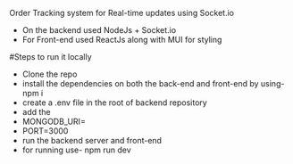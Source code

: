 Order Tracking system for Real-time updates using Socket.io
- On the backend used NodeJs + Socket.io
- For Front-end used ReactJs along with MUI for styling

#Steps to run it locally
- Clone the repo
- install the dependencies on both the back-end and front-end by using- npm i
- create a .env file in the root of backend repository
- add the
-   MONGODB_URI= <connection string provided in mail>
-   PORT=3000
- run the backend server and front-end
- for running use- npm run dev 
